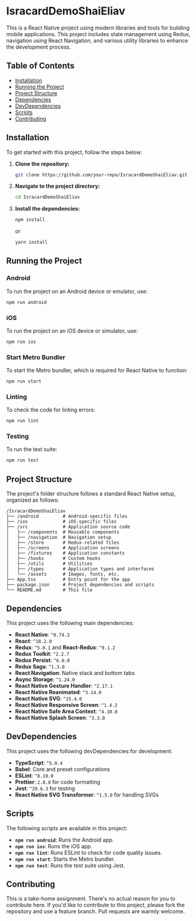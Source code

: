 
# IsracardDemoShaiEliav

This is a React Native project using modern libraries and tools for building mobile applications. This project includes state management using Redux, navigation using React Navigation, and various utility libraries to enhance the development process.

## Table of Contents

- [Installation](#installation)
- [Running the Project](#running-the-project)
- [Project Structure](#project-structure)
- [Dependencies](#dependencies)
- [DevDependencies](#devdependencies)
- [Scripts](#scripts)
- [Contributing](#contributing)

## Installation

To get started with this project, follow the steps below:

1. **Clone the repository:**

   ```bash
   git clone https://github.com/your-repo/IsracardDemoShaiEliav.git
   ```

2. **Navigate to the project directory:**

   ```bash
   cd IsracardDemoShaiEliav
   ```

3. **Install the dependencies:**

   ```bash
   npm install
   ```

   or

   ```bash
   yarn install
   ```

## Running the Project

### Android

To run the project on an Android device or emulator, use:

```bash
npm run android
```

### iOS

To run the project on an iOS device or simulator, use:

```bash
npm run ios
```

### Start Metro Bundler

To start the Metro bundler, which is required for React Native to function:

```bash
npm run start
```

### Linting

To check the code for linting errors:

```bash
npm run lint
```

### Testing

To run the test suite:

```bash
npm run test
```

## Project Structure

The project's folder structure follows a standard React Native setup, organized as follows:

```
/IsracardDemoShaiEliav
├── /android         # Android-specific files
├── /ios             # iOS-specific files
├── /src             # Application source code
│   ├── /components  # Reusable components
│   ├── /navigation  # Navigation setup
│   ├── /store       # Redux-related files
│   ├── /screens     # Application screens
│   ├── /fixtures    # Application constants
│   ├── /hooks       # Custom hooks
│   ├── /utils       # Utilities
│   ├── /types       # Application types and interfaces
│   └── /assets      # Images, fonts, etc.
├── App.tsx          # Entry point for the app
├── package.json     # Project dependencies and scripts
└── README.md        # This file
```

## Dependencies

This project uses the following main dependencies:

- **React Native**: `^0.74.3`
- **React**: `^18.2.0`
- **Redux**: `^5.0.1` and **React-Redux**: `^9.1.2`
- **Redux Toolkit**: `^2.2.7`
- **Redux Persist**: `^6.0.0`
- **Redux Saga**: `^1.3.0`
- **React Navigation**: Native stack and bottom tabs
- **Async Storage**: `^1.24.0`
- **React Native Gesture Handler**: `^2.17.1`
- **React Native Reanimated**: `^3.14.0`
- **React Native SVG**: `^15.4.0`
- **React Native Responsive Screen**: `^1.4.2`
- **React Native Safe Area Context**: `^4.10.8`
- **React Native Splash Screen**: `^3.3.0`

## DevDependencies

This project uses the following devDependencies for development:

- **TypeScript**: `^5.0.4`
- **Babel**: Core and preset configurations
- **ESLint**: `^8.19.0`
- **Prettier**: `2.8.8` for code formatting
- **Jest**: `^29.6.3` for testing
- **React Native SVG Transformer**: `^1.5.0` for handling SVGs

## Scripts

The following scripts are available in this project:

- **`npm run android`**: Runs the Android app.
- **`npm run ios`**: Runs the iOS app.
- **`npm run lint`**: Runs ESLint to check for code quality issues.
- **`npm run start`**: Starts the Metro bundler.
- **`npm run test`**: Runs the test suite using Jest.

## Contributing

This is a take-home assignment. There's no actual reason for you to contribute here. If you'd like to contribute to this project, please fork the repository and use a feature branch. Pull requests are warmly welcome.